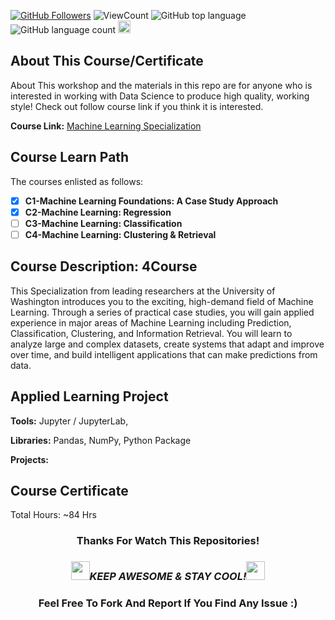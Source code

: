 <a href="https://github.com/bdfd"><img src="https://img.shields.io/github/followers/bdfd?label=Follow%20Me&logo=github" alt="GitHub Followers" /></a>
![ViewCount](<https://views.whatilearened.today/views/github/BDFD-LearningGround/Machine-Learning-Specialization_OP.svg?cache=remove>)
![GitHub top language](<https://img.shields.io/github/languages/top/BDFD-LearningGround/Machine-Learning-Specialization_OP?style=flat>)
![GitHub language count](https://img.shields.io/github/languages/count/BDFD-LearningGround/Machine-Learning-Specialization_OP?style=flat)
<img height=20 src="https://cdn.jsdelivr.net/gh/bdfd/Personal_Image_Repo/7.Color-Icon/Status/On_Progress.svg" alt="bdfd" />

## About This Course/Certificate

About This workshop and the materials in this repo are for anyone who is interested in working with Data Science to produce high quality, working style! Check out follow course link if you think it is interested.

**Course Link:** [Machine Learning Specialization](https://www.coursera.org/specializations/machine-learning)

## Course Learn Path

The courses enlisted as follows:

- [x] **C1-Machine Learning Foundations: A Case Study Approach**
- [x] **C2-Machine Learning: Regression**
- [ ] **C3-Machine Learning: Classification**
- [ ] **C4-Machine Learning: Clustering & Retrieval**

## Course Description: 4Course

This Specialization from leading researchers at the University of Washington introduces you to the exciting, high-demand field of Machine Learning. Through a series of practical case studies, you will gain applied experience in major areas of Machine Learning including Prediction, Classification, Clustering, and Information Retrieval. You will learn to analyze large and complex datasets, create systems that adapt and improve over time, and build intelligent applications that can make predictions from data.

## Applied Learning Project

**Tools:** Jupyter / JupyterLab, 

**Libraries:** Pandas, NumPy, Python Package

**Projects:**  

## Course Certificate

Total Hours: ~84 Hrs

<div align="center">

### Thanks For Watch This Repositories!

### <img src="https://media.giphy.com/media/WUlplcMpOCEmTGBtBW/giphy.gif" width="30"><i>KEEP AWESOME & STAY COOL!</i><img src="https://media.giphy.com/media/WUlplcMpOCEmTGBtBW/giphy.gif" width="30">

### Feel Free To Fork And Report If You Find Any Issue :)

</div>
